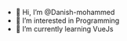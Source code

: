 - 👋 Hi, I’m @Danish-mohammed
- 👀 I’m interested in Programming
- 🌱 I’m currently learning VueJs

<!---
Danish-mohammed/Danish-mohammed is a ✨ special ✨ repository because its `README.md` (this file) appears on your GitHub profile.
You can click the Preview link to take a look at your changes.
--->
